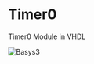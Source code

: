 # Timer0
Timer0 Module in VHDL

![Basys3](https://www.xilinx.com/content/dam/xilinx/imgs/prime/Basys3-Xilinx-1000x755.jpg)
